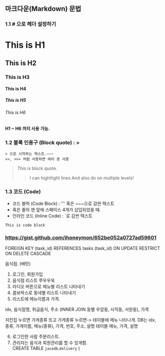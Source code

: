## 마크다운(Markdown) 문법

### 1.1 # 으로 헤더 설정하기
 
# This is H1
## This is H2
### This is H3
#### This is H4
##### This is H5
###### This is H6
#### H1 ~ H6 까지 사용 가능.

### 1.2 블록 인용구 (Block quote) : >
~~~
> 으로 시작하는 텍스트.~~~
>>, >>> 처럼 사용하면 여러 층 사용
~~~
> This is block quote.
>> I can hightlight lines
>> And also do on multiple levels!

### 1.3 코드 (Code)
- 코드 블럭 (Code Block) : ''' 혹은 \~\~~으로 감싼 텍스트
- 혹은 줄의 맨 앞에 스페이스 4개가 삽입되었을 때.
- 인라인 코드 (Inline Code) : \`로 감싼 텍스트

```This is code block```

 
### https://gist.github.com/ihoneymon/652be052a0727ad59601

FOREIGN KEY (task_id) REFERENCES tasks (task_id) ON UPDATE RESTRICT ON DELETE CASCADE


음식점.  (배민)

1. 로그인, 회원가입
2. 음식점 리스트 쭈우우욱
3. 라디오 버튼으로 메뉴별 리스트 나타내기 
4. 콤보박스로 동네별 리스트 나타내기
5. 리스트에 메뉴이름과 가격.



idx, 음식점명, 취급음식, 주소 (INNER JOIN 동별 우암동, 사직동, 서원동), 가격

치킨집 누르면 가게종류 뜨고 가게종류 누르면-> 테이블에 메뉴 나타나게.
DB는 idx, 종류, 가게이름, 메뉴(종류), 가격, 번호, 주소, 설명
테이블 메뉴, 가격, 설명

6. 로그인한 사람 주문리스트.
7. 관리자는 음식과 회원관리를 할 수 있게함.   
CREATE TABLE `javadb`.`delivery` (


